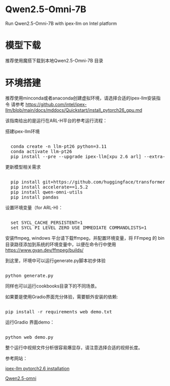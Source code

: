 # Qwen2.5-Omni-7B
Run Qwen2.5-Omni-7B with ipex-llm on Intel platform

# 模型下载
推荐使用魔搭下载到本地Qwen2.5-Omni-7B 目录

# 环境搭建
推荐使用minconda或者anaconda创建虚拟环境，请选择合适的ipex-llm安装指令
请参考 https://github.com/intel/ipex-llm/blob/main/docs/mddocs/Quickstart/install_pytorch26_gpu.md

该指南给出的是运行在ARL-H平台的参考运行流程：

搭建ipex-llm环境
  <pre> 
  conda create -n llm-pt26 python=3.11
  conda activate llm-pt26
  pip install --pre --upgrade ipex-llm[xpu_2.6_arl] --extra-index-url https://pytorch-extension.intel.com/release-whl/stable/arl/cn/ </pre>

更新模型相关需求
  <pre> 
  pip install git+https://github.com/huggingface/transformers@f742a644ca32e65758c3adb36225aef1731bd2a8
  pip install accelerate==1.5.2
  pip install qwen-omni-utils 
  pip install pandas </pre>

设置环境变量（for ARL-H)：
  <pre> 
  set SYCL_CACHE_PERSISTENT=1
  set SYCL_PI_LEVEL_ZERO_USE_IMMEDIATE_COMMANDLISTS=1 </pre>

安装ffmpeg, windows 平台请下载ffmpeg，并配置环境变量，将 FFmpeg 的 bin 目录路径添加到系统的环境变量中，以便在命令行中使用
https://www.gyan.dev/ffmpeg/builds/

到这里，环境中可以运行generate.py脚本初步体验
<pre> 
python generate.py</pre>

同样也可以运行cookbooks目录下的不同场景。

如果要是使用Gradio界面充分体验，需要额外安装的依赖:
<pre> 
pip install -r requirements_web_demo.txt </pre>

运行Gradio 界面demo：
<pre> 
python web_demo.py </pre>

整个运行中视频文件分析很容易爆显存，请注意选择合适的视频长度。

参考网站：


[ipex-llm pytorch2.6 installation](https://github.com/intel/ipex-llm/blob/main/docs/mddocs/Quickstart/install_pytorch26_gpu.md)


[Qwen2.5-omni](https://github.com/QwenLM/Qwen2.5-Omni)


